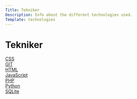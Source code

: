 ```yaml
---
Title: Tekniker
Description: Info about the different technologies used.
Template: technologies
---
```


Tekniker
==========================

<div class="tech"><a href="technology/css">CSS</a></div>

<div class="tech"><a href="technology/git">GIT</a></div>

<div class="tech"><a href="technology/html">HTML</a></div>

<div class="tech"><a href="technology/javascript">JavaScript</a></div>

<div class="tech"><a href="technology/php">PHP</a></div>

<div class="tech"><a href="technology/python">Python</a></div>

<div class="tech"><a href="technology/sqlite">SQLite</a></div>

<div class="invis"></div>

<div class="invis"></div>

<div class="invis"></div>
